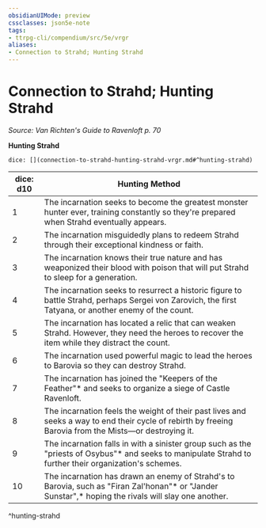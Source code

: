 ```yaml
---
obsidianUIMode: preview
cssclasses: json5e-note
tags:
- ttrpg-cli/compendium/src/5e/vrgr
aliases:
- Connection to Strahd; Hunting Strahd
---
```

# Connection to Strahd; Hunting Strahd
*Source: Van Richten's Guide to Ravenloft p. 70* 

**Hunting Strahd**

`dice: [](connection-to-strahd-hunting-strahd-vrgr.md#^hunting-strahd)`

| dice: d10 | Hunting Method |
|-----------|----------------|
| 1 | The incarnation seeks to become the greatest monster hunter ever, training constantly so they're prepared when Strahd eventually appears. |
| 2 | The incarnation misguidedly plans to redeem Strahd through their exceptional kindness or faith. |
| 3 | The incarnation knows their true nature and has weaponized their blood with poison that will put Strahd to sleep for a generation. |
| 4 | The incarnation seeks to resurrect a historic figure to battle Strahd, perhaps Sergei von Zarovich, the first Tatyana, or another enemy of the count. |
| 5 | The incarnation has located a relic that can weaken Strahd. However, they need the heroes to recover the item while they distract the count. |
| 6 | The incarnation used powerful magic to lead the heroes to Barovia so they can destroy Strahd. |
| 7 | The incarnation has joined the "Keepers of the Feather"* and seeks to organize a siege of Castle Ravenloft. |
| 8 | The incarnation feels the weight of their past lives and seeks a way to end their cycle of rebirth by freeing Barovia from the Mists—or destroying it. |
| 9 | The incarnation falls in with a sinister group such as the "priests of Osybus"* and seeks to manipulate Strahd to further their organization's schemes. |
| 10 | The incarnation has drawn an enemy of Strahd's to Barovia, such as "Firan Zal'honan"* or "Jander Sunstar",* hoping the rivals will slay one another. |
^hunting-strahd